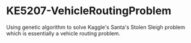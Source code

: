 # KE5207-VehicleRoutingProblem
Using genetic algorithm to solve Kaggle's Santa's Stolen Sleigh problem which is essentially a vehicle routing problem.
